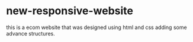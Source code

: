 # new-responsive-website
this is a ecom website that was designed using html and css adding some advance structures.

